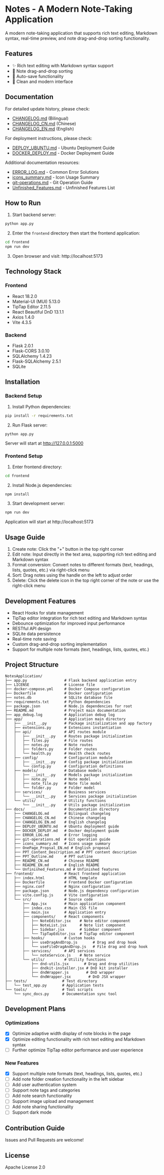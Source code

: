 # Notes - A Modern Note-Taking Application

A modern note-taking application that supports rich text editing, Markdown syntax, real-time preview, and note drag-and-drop sorting functionality.

## Features

- ✨ Rich text editing with Markdown syntax support
- 🔄 Note drag-and-drop sorting
- 💾 Auto-save functionality
- 🎨 Clean and modern interface

## Documentation

For detailed update history, please check:

- [CHANGELOG.md](CHANGELOG.md) (Bilingual)
- [CHANGELOG_CN.md](CHANGELOG_CN.md) (Chinese)
- [CHANGELOG_EN.md](CHANGELOG_EN.md) (English)



For deployment instructions, please check:

- [DEPLOY_UBUNTU.md](DEPLOY_UBUNTU.md) - Ubuntu Deployment Guide
- [DOCKER_DEPLOY.md](DOCKER_DEPLOY.md) - Docker Deployment Guide



Additional documentation resources:

- [ERROR_LOG.md](ERROR_LOG.md) - Common Error Solutions
- [icons_summary.md](icons_summary.md) - Icon Usage Summary
- [git-operations.md](git-operations.md) - Git Operation Guide
- [Unfinished_Features.md](Unfinished_Features.md) - Unfinished Features List

## How to Run

1. Start backend server:
```bash
python app.py
```

2. Enter the `frontend` directory then start the frontend application:
```bash
cd frontend
npm run dev
```

3. Open browser and visit:
http://localhost:5173

## Technology Stack

### Frontend

- React 18.2.0
- Material-UI (MUI) 5.13.0
- TipTap Editor 2.11.5
- React Beautiful DnD 13.1.1
- Axios 1.4.0
- Vite 4.3.5

### Backend

- Flask 2.0.1
- Flask-CORS 3.0.10
- SQLAlchemy 1.4.23
- Flask-SQLAlchemy 2.5.1
- SQLite

## Installation

### Backend Setup

1. Install Python dependencies:
```bash
pip install -r requirements.txt
```

2. Run Flask server:
```bash
python app.py
```
Server will start at http://127.0.0.1:5000

### Frontend Setup

1. Enter frontend directory:
```bash
cd frontend
```

2. Install Node.js dependencies:
```bash
npm install
```

3. Start development server:
```bash
npm run dev
```
Application will start at http://localhost:5173

## Usage Guide

1. Create note: Click the "+" button in the top right corner
2. Edit note: Input directly in the text area, supporting rich text editing and Markdown syntax
3. Format conversion: Convert notes to different formats (text, headings, lists, quotes, etc.) via right-click menu
4. Sort: Drag notes using the handle on the left to adjust order
5. Delete: Click the delete icon in the top right corner of the note or use the right-click menu

## Development Features

- React Hooks for state management
- TipTap editor integration for rich text editing and Markdown syntax
- Debounce optimization for improved input performance
- RESTful API design
- SQLite data persistence
- Real-time note saving
- Custom drag-and-drop sorting implementation
- Support for multiple note formats (text, headings, lists, quotes, etc.)

## Project Structure

```
NotesApplication/
├── app.py                 # Flask backend application entry
├── LICENSE                # License file
├── docker-compose.yml     # Docker Compose configuration
├── Dockerfile             # Docker configuration
├── notes.db               # SQLite database file
├── requirements.txt       # Python dependencies
├── package.json           # Node.js dependencies for root
├── README.md              # Project main documentation
├── app_debug.log          # Application debug log
├── app/                   # Application main directory
│   ├── __init__.py        # Package initialization and app factory
│   ├── extensions.py      # Extensions instantiation
│   ├── api/               # API routes module
│   │   ├── __init__.py    # Routes package initialization
│   │   ├── files.py       # File routes
│   │   ├── notes.py       # Note routes
│   │   ├── folders.py     # Folder routes
│   │   └── health.py      # Health check routes
│   ├── config/            # Configuration module
│   │   ├── __init__.py    # Config package initialization
│   │   └── config.py      # Configuration definitions
│   ├── models/            # Database models
│   │   ├── __init__.py    # Models package initialization
│   │   ├── note.py        # Note model
│   │   ├── note_file.py   # Note file model
│   │   └── folder.py      # Folder model
│   ├── services/          # Business services
│   │   └── __init__.py    # Services package initialization
│   └── utils/             # Utility functions
│       └── __init__.py    # Utils package initialization
├── docs/                  # Documentation directory
│   ├── CHANGELOG.md       # Bilingual changelog
│   ├── CHANGELOG_CN.md    # Chinese changelog
│   ├── CHANGELOG_EN.md    # English changelog
│   ├── DEPLOY_UBUNTU.md   # Ubuntu deployment guide
│   ├── DOCKER_DEPLOY.md   # Docker deployment guide
│   ├── ERROR_LOG.md       # Error logging
│   ├── git-operations.md  # Git operation guide
│   ├── icons_summary.md   # Icons usage summary
│   ├── OnePage_Propsal_EN.md # English proposal
│   ├── PPT_Content_Description.md # PPT content description
│   ├── PPT_Outline.md     # PPT outline
│   ├── README_CN.md       # Chinese README
│   ├── README_EN.md       # English README
│   └── Unfinished_Features.md # Unfinished features
├── frontend/              # React frontend application
│   ├── index.html         # HTML template
│   ├── Dockerfile         # Frontend Docker configuration
│   ├── nginx.conf         # Nginx configuration
│   ├── package.json       # Node.js dependency configuration
│   ├── vite.config.js     # Vite configuration
│   └── src/               # Source code
│       ├── App.jsx        # Main application component
│       ├── index.css      # Main CSS file
│       ├── main.jsx       # Application entry
│       ├── components/    # React components
│       │   ├── NoteEditor.jsx    # Note editor component
│       │   ├── NoteList.jsx      # Note list component
│       │   ├── Sidebar.jsx       # Sidebar component
│       │   └── TipTapEditor.jsx  # TipTap editor component
│       ├── hooks/         # Custom hooks
│       │   ├── useDragAndDrop.js       # Drag and drop hook
│       │   └── useFileDragAndDrop.js   # File drag and drop hook
│       ├── services/      # API services
│       │   └── noteService.js    # Note service
│       └── utils/         # Utility functions
│           ├── dnd-utils.jsx       # Drag and drop utilities
│           ├── dndkit-installer.jsx # DnD kit installer
│           ├── dndWrapper.js        # DnD wrapper
│           └── dndWrapper.jsx        # DnD JSX wrapper
├── tests/                # Test directory
│   └── test_app.py       # Application tests
└── tools/                # Tool scripts
    └── sync_docs.py      # Documentation sync tool
```

## Development Plans

### Optimizations

- [x] Optimize adaptive width display of note blocks in the page
- [x] Optimize editing functionality with rich text editing and Markdown syntax
- [ ] Further optimize TipTap editor performance and user experience

### New Features

- [x] Support multiple note formats (text, headings, lists, quotes, etc.)
- [ ] Add note folder creation functionality in the left sidebar
- [ ] Add user authentication system
- [ ] Support note tags and categories
- [ ] Add note search functionality
- [ ] Support image upload and management
- [ ] Add note sharing functionality
- [ ] Support dark mode

## Contribution Guide

Issues and Pull Requests are welcome!

## License

Apache License 2.0